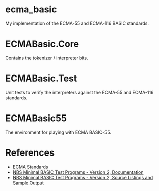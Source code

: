 # ecma_basic
My implementation of the ECMA-55 and ECMA-116 BASIC standards.

# ECMABasic.Core

Contains the tokenizer / interpreter bits.

# ECMABasic.Test

Unit tests to verify the interpreters against the ECMA-55 and ECMA-116 standards.

# ECMABasic55

The environment for playing with ECMA BASIC-55.

# References

* [ECMA Standards](https://www.ecma-international.org/publications-and-standards/standards/)
* [NBS Minimal BASIC Test Programs - Version 2, Documentation](https://nvlpubs.nist.gov/nistpubs/Legacy/SP/nbsspecialpublication500-70v1.pdf)
* [NBS Minimal BASIC Test Programs - Version 2, Source Listings and Sample Output](https://www.govinfo.gov/content/pkg/GOVPUB-C13-80893981584ab9bc20fb7cf7814c635a/pdf/GOVPUB-C13-80893981584ab9bc20fb7cf7814c635a.pdf)